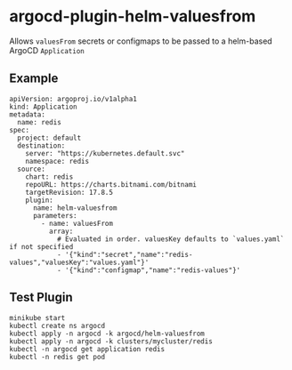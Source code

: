 # argocd-plugin-helm-valuesfrom

Allows `valuesFrom` secrets or configmaps to be passed to a helm-based ArgoCD `Application`

## Example

```
apiVersion: argoproj.io/v1alpha1
kind: Application
metadata:
  name: redis
spec:
  project: default
  destination:
    server: "https://kubernetes.default.svc"
    namespace: redis
  source:
    chart: redis
    repoURL: https://charts.bitnami.com/bitnami
    targetRevision: 17.8.5
    plugin:
      name: helm-valuesfrom
      parameters:
        - name: valuesFrom
          array:
            # Evaluated in order. valuesKey defaults to `values.yaml` if not specified
            - '{"kind":"secret","name":"redis-values","valuesKey":"values.yaml"}'
            - '{"kind":"configmap","name":"redis-values"}'
```

## Test Plugin
```
minikube start
kubectl create ns argocd
kubectl apply -n argocd -k argocd/helm-valuesfrom
kubectl apply -n argocd -k clusters/mycluster/redis
kubectl -n argocd get application redis
kubectl -n redis get pod
```
